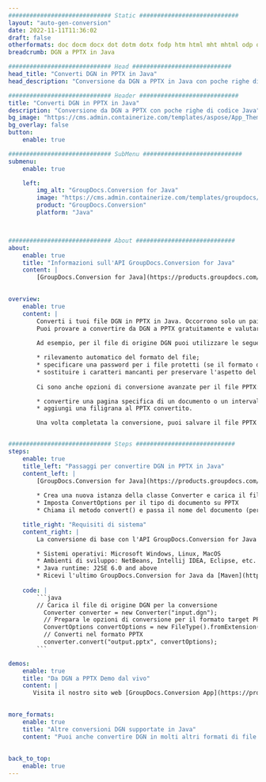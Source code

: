 ```yaml
---
############################# Static ############################
layout: "auto-gen-conversion"
date: 2022-11-11T11:36:02
draft: false
otherformats: doc docm docx dot dotm dotx fodp htm html mht mhtml odp odt otp pot potm potx pps ppsm ppsx ppt pptm pptx rtf
breadcrumb: DGN a PPTX in Java

############################# Head ############################
head_title: "Converti DGN in PPTX in Java"
head_description: "Conversione da DGN a PPTX in Java con poche righe di codice. Converti oltre 160 formati di file utilizzando l'API di conversione dei documenti GroupDocs per Java"

############################# Header ############################
title: "Converti DGN in PPTX in Java"
description: "Conversione da DGN a PPTX con poche righe di codice Java"
bg_image: "https://cms.admin.containerize.com/templates/aspose/App_Themes/V3/images/bg/header1.png"
bg_overlay: false
button:
    enable: true

############################# SubMenu ############################
submenu:
    enable: true

    left:
        img_alt: "GroupDocs.Conversion for Java"
        image: "https://cms.admin.containerize.com/templates/groupdocs/images/product-logos/90x90-noborder/groupdocs-conversion-java.png"
        product: "GroupDocs.Conversion"
        platform: "Java"



############################# About ############################
about:
    enable: true
    title: "Informazioni sull'API GroupDocs.Conversion for Java"
    content: |
        [GroupDocs.Conversion for Java](https://products.groupdocs.com/conversion/java/) è un'API di conversione di formati di file avanzata per la conversione tra formati di immagini e documenti popolari come Microsoft Office, OpenDocument, PDF, HTML, e-mail, CAD. e molto altro ancora con poche righe di codice. L'API nativa rileva automaticamente i formati dei documenti originali e offre molte opzioni per personalizzare i documenti convertiti. Insieme alla funzione di estrazione delle informazioni da un documento, supporta anche la memorizzazione nella cache dei risultati della conversione sul disco locale per impostazione predefinita. Tuttavia, qualsiasi tipo di archiviazione della cache può essere supportato implementando le interfacce appropriate: Amazon S3, Dropbox, Google Drive, Windows Azure, Reddis o qualsiasi altro.
    

overview:
    enable: true
    content: |
        Converti i tuoi file DGN in PPTX in Java. Occorrono solo un paio di righe di codice Java su qualsiasi piattaforma di tua scelta, come Windows, Linux, macOS.
        Puoi provare a convertire da DGN a PPTX gratuitamente e valutare la qualità dei risultati della conversione. Insieme a semplici script di conversione file, puoi provare opzioni più sofisticate per caricare il file sorgente DGN e memorizzare l'output PPTX. 
        
        Ad esempio, per il file di origine DGN puoi utilizzare le seguenti opzioni di caricamento:

        * rilevamento automatico del formato del file;
        * specificare una password per i file protetti (se il formato del file lo supporta);
        * sostituire i caratteri mancanti per preservare l'aspetto del documento.
        
        Ci sono anche opzioni di conversione avanzate per il file PPTX:

        * convertire una pagina specifica di un documento o un intervallo di pagine;
        * aggiungi una filigrana al PPTX convertito.

        Una volta completata la conversione, puoi salvare il file PPTX nel tuo percorso file locale o in qualsiasi archivio di terze parti come FTP, Amazon S3, Google Drive, Dropbox ecc. Nota: per convertire DGN a PPTX, non è necessario installare alcun software aggiuntivo, come MS Office, Open Office, Adobe Acrobat Reader ecc.


############################# Steps ############################
steps:
    enable: true
    title_left: "Passaggi per convertire DGN in PPTX in Java"
    content_left: |
        [GroupDocs.Conversion for Java](https://products.groupdocs.com/conversion/java/) consente agli sviluppatori di convertire facilmente il file DGN in PPTX con poche righe di codice.
        
        * Crea una nuova istanza della classe Converter e carica il file DGN con il percorso completo
        * Imposta ConvertOptions per il tipo di documento su PPTX
        * Chiama il metodo convert() e passa il nome del documento (percorso completo) e il formato (PPTX) come parametro

    title_right: "Requisiti di sistema"
    content_right: |
        La conversione di base con l'API GroupDocs.Conversion for Java può essere eseguita con poche righe di codice. Le nostre API sono supportate su tutte le principali piattaforme e sistemi operativi. Prima di eseguire il codice seguente, assicurati di avere i seguenti prerequisiti installati sul tuo sistema.

        * Sistemi operativi: Microsoft Windows, Linux, MacOS
        * Ambienti di sviluppo: NetBeans, Intellij IDEA, Eclipse, etc.
        * Java runtime: J2SE 6.0 and above
        * Ricevi l'ultimo GroupDocs.Conversion for Java da [Maven](https://repository.groupdocs.com/webapp/#/artifacts/browse/tree/General/repo/com/groupdocs/groupdocs-conversion)
         
    code: |
        ```java    
        // Carica il file di origine DGN per la conversione
          Converter converter = new Converter("input.dgn");
          // Prepara le opzioni di conversione per il formato target PPTX
          ConvertOptions convertOptions = new FileType().fromExtension("pptx").getConvertOptions();
          // Converti nel formato PPTX
          converter.convert("output.pptx", convertOptions);
        ```

demos:
    enable: true
    title: "Da DGN a PPTX Demo dal vivo"
    content: |
       Visita il nostro sito web [GroupDocs.Conversion App](https://products.groupdocs.app/conversion/family) e prova subito la conversione da DGN a PPTX. La demo gratuita ha i seguenti vantaggi
          

more_formats:
    enable: true
    title: "Altre conversioni DGN supportate in Java"
    content: "Puoi anche convertire DGN in molti altri formati di file. Si prega di consultare l'elenco di seguito."
       
       
back_to_top:
    enable: true
---
```


